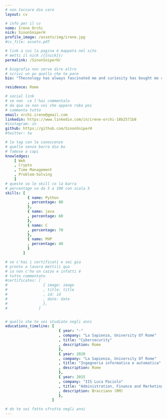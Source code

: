 ```yaml
---
# non toccare dio caro
layout: cv

# info per il cv 
nome: Irene Orchi
nick: SinonSniperH
profile_image: /assets/img/irene.jpg
#cv_file: assets.pdf

# link a cui la pagina é mappata nel sito
# metti il nick /{{nick}}/
permalink: /SinonSniperH/

# biografia non serve dire altro
# scrivi un po quello che te pare
bio: "Thecnology has always fascinated me and curiosity has bought me closer and closer to it. I started by 'dissecting' old PCs and mobile phones, then moving on to the software part. Only recently I approached cybersecurity, but it was enough to understand that it is really interesting."

residence: Rome

# social link 
# se non  ce l'hai commentalo
# da qua se non voi che appare roba poi 
# commenta tutto
email: orchi.irene@gmail.com
linkedin: https://www.linkedin.com/in/irene-orchi-18b2571b8
#instagram: in 
github: https://github.com/SinonSniperH
#twitter: tw

# le tag con le conoscenze
# quelle senza barra dio bo
# famose a capi
knowledges:
    [ Web
    , Crypto
    , Time Management
    , Problem-Solving
    ]
# queste so le skill co la barra
# percentage va da 5 a 100 con scala 5
skills: [
          { name: Python
          , percentage: 80
          },
          { name: java
          , percentage: 60 
          },
          { name: C
          , percentage: 70
          },
          { name: PHP
          , percentage: 40
          }
        ]

# se c'hai i certificati e sei gia 
# pronto a lavora mettili qua
# io non c'ho un cazzo e infatti é 
# tutto commentato
#certificates: [
#                { image: image
#                , title: title
#                , id: id
#                , date: date
#                },
#              ]


# quello che te sei studiato negli anni
educations_timeline: [
                        { year: "-"
                        , company: "La Sapienza, University Of Rome"
                        , title: "Cybersecurity"
                        , description: Rome
                        },
                        { year: 2020
                        , company: "La Sapienza, University Of Rome"
                        , title: "Ingegneria informatica e automatica"
                        , description: Rome
                        },
                        { year: 2015
                        , company: "IIS Luca Paciolo"
                        , title: "Administration, Finance and Marketing, Business Information Systems"
                        , description: Bracciano (RM)
                        },   
                     ]

# do te sei fatto sfrutta negli anni
---
```


